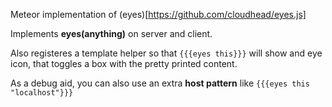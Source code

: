 Meteor implementation of (eyes)[https://github.com/cloudhead/eyes.js]

Implements **eyes(anything)** on server and client.

Also registeres a template helper so that ```{{{eyes this}}}``` will show
and eye icon, that toggles a box with the pretty printed content.

As a debug aid, you can also use an extra __host pattern__ like ```{{{eyes this "localhost"}}}```